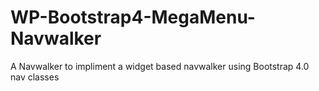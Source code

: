 # WP-Bootstrap4-MegaMenu-Navwalker
A Navwalker to impliment a widget based navwalker using Bootstrap 4.0 nav classes
